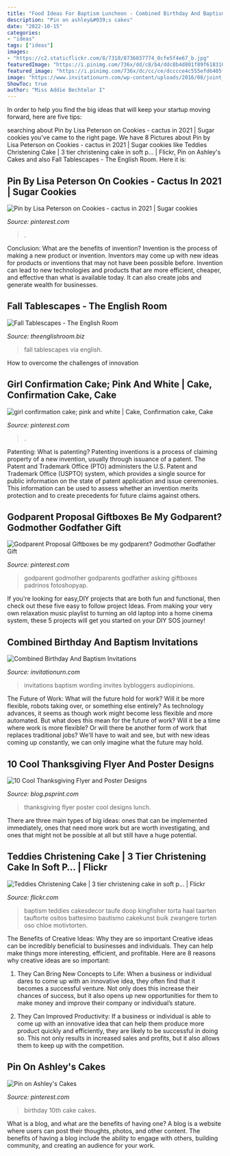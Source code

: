 ```yaml
---
title: "Food Ideas For Baptism Luncheon - Combined Birthday And Baptism Invitations"
description: "Pin on ashley&#039;s cakes"
date: "2022-10-15"
categories:
- "ideas"
tags: ["ideas"]
images:
- "https://c2.staticflickr.com/8/7310/8736037774_0cfe5f4e67_b.jpg"
featuredImage: "https://i.pinimg.com/736x/dd/c8/b4/ddc8b4d801f89f618310213f0e184d8f--th-birthday-cakes-girl-birthday.jpg"
featured_image: "https://i.pinimg.com/736x/dc/cc/ce/dcccce4c555efd6405f6c7245f0a10a9.jpg"
image: "https://www.invitationurn.com/wp-content/uploads/2016/08/joint_birthday_and_baptism_invitations.jpg"
ShowToc: true
author: "Miss Addie Bechtelar I"
---
```



In order to help you find the big ideas that will keep your startup moving forward, here are five tips: 

	

		
searching about Pin by Lisa Peterson on Cookies - cactus in 2021 | Sugar cookies you've came to the right page. We have 8 Pictures about Pin by Lisa Peterson on Cookies - cactus in 2021 | Sugar cookies like Teddies Christening Cake | 3 tier christening cake in soft p… | Flickr, Pin on Ashley&#039;s Cakes and also Fall Tablescapes - The English Room. Here it is:
		
    
## Pin By Lisa Peterson On Cookies - Cactus In 2021 | Sugar Cookies

<img loading=lazy src="https://i.pinimg.com/736x/63/93/36/639336cb174016c15ea236e8a04683ed.jpg" onerror="this.onerror=null;this.src='https://tse4.mm.bing.net/th?id=OIP.kU5L573XpU2ZgO821Ym1cQHaIo&amp;pid=15.1';" alt="Pin by Lisa Peterson on Cookies - cactus in 2021 | Sugar cookies">

_Source: pinterest.com_

>. 

	

Conclusion: What are the benefits of invention?
Invention is the process of making a new product or invention. Inventors may come up with new ideas for products or inventions that may not have been possible before. Invention can lead to new technologies and products that are more efficient, cheaper, and effective than what is available today. It can also create jobs and generate wealth for businesses.

    
## Fall Tablescapes - The English Room

<img loading=lazy src="http://www.theenglishroom.biz/wp-content/uploads/2017/10/9a1df76cb0fa09c47a597b5ea27fc96e.jpg" onerror="this.onerror=null;this.src='https://tse1.mm.bing.net/th?id=OIP.L9pSsJsSGK3CBYTChrA0pgHaLH&amp;pid=15.1';" alt="Fall Tablescapes - The English Room">

_Source: theenglishroom.biz_

>fall tablescapes via english. 

	

How to overcome the challenges of innovation
 

    
## Girl Confirmation Cake; Pink And White | Cake, Confirmation Cake, Cake

<img loading=lazy src="https://i.pinimg.com/736x/dc/cc/ce/dcccce4c555efd6405f6c7245f0a10a9.jpg" onerror="this.onerror=null;this.src='https://tse1.mm.bing.net/th?id=OIP.oAiZIYVZumpADki0UOkd1gHaIY&amp;pid=15.1';" alt="girl confirmation cake; pink and white | Cake, Confirmation cake, Cake">

_Source: pinterest.com_

>. 

	

Patenting: What is patenting?
Patenting inventions is a process of claiming property of a new invention, usually through issuance of a patent. The Patent and Trademark Office (PTO) administers the U.S. Patent and Trademark Office (USPTO) system, which provides a single source for public information on the state of patent application and issue ceremonies. This information can be used to assess whether an invention merits protection and to create precedents for future claims against others.

    
## Godparent Proposal Giftboxes Be My Godparent? Godmother Godfather Gift

<img loading=lazy src="https://i.pinimg.com/736x/a5/fe/e3/a5fee3ddba69e751ddaaf35649f46a34.jpg" onerror="this.onerror=null;this.src='https://tse3.mm.bing.net/th?id=OIP.0_l3BAEN17NfXW0WafFviAHaJ4&amp;pid=15.1';" alt="Godparent Proposal Giftboxes be my godparent? Godmother Godfather Gift">

_Source: pinterest.com_

>godparent godmother godparents godfather asking giftboxes padrinos fotoshopyap. 

	

If you're looking for easy,DIY projects that are both fun and functional, then check out these five easy to follow project Ideas. From making your very own relaxation music playlist to turning an old laptop into a home cinema system, these 5 projects will get you started on your DIY SOS journey!

    
## Combined Birthday And Baptism Invitations

<img loading=lazy src="https://www.invitationurn.com/wp-content/uploads/2016/08/joint_birthday_and_baptism_invitations.jpg" onerror="this.onerror=null;this.src='https://tse1.mm.bing.net/th?id=OIP.w3k8IlBPhin4Efl0Xc_G8QHaFe&amp;pid=15.1';" alt="Combined Birthday And Baptism Invitations">

_Source: invitationurn.com_

>invitations baptism wording invites bybloggers audiopinions. 

	

The Future of Work: What will the future hold for work? Will it be more flexible, robots taking over, or something else entirely?
As technology advances, it seems as though work might become less flexible and more automated. But what does this mean for the future of work? Will it be a time where work is more flexible? Or will there be another form of work that replaces traditional jobs? We'll have to wait and see, but with new ideas coming up constantly, we can only imagine what the future may hold.

    
## 10 Cool Thanksgiving Flyer And Poster Designs

<img loading=lazy src="https://blog.psprint.com/sites/default/files/2013/11/2013-11-07_11-26-42-Optimized.png" onerror="this.onerror=null;this.src='https://tse4.mm.bing.net/th?id=OIP.attWcHW9StOTyehiIddMIQHaLk&amp;pid=15.1';" alt="10 Cool Thanksgiving Flyer and Poster Designs">

_Source: blog.psprint.com_

>thanksgiving flyer poster cool designs lunch. 

	

There are three main types of big ideas: ones that can be implemented immediately, ones that need more work but are worth investigating, and ones that might not be possible at all but still have a huge potential.

    
## Teddies Christening Cake | 3 Tier Christening Cake In Soft P… | Flickr

<img loading=lazy src="https://c2.staticflickr.com/8/7310/8736037774_0cfe5f4e67_b.jpg" onerror="this.onerror=null;this.src='https://tse2.mm.bing.net/th?id=OIP._oHz4KJSvj3zTt1wtRDwsQHaLA&amp;pid=15.1';" alt="Teddies Christening Cake | 3 tier christening cake in soft p… | Flickr">

_Source: flickr.com_

>baptism teddies cakesdecor taufe doop kingfisher torta haal taarten tauftorte ositos battesimo bautismo cakekunst buik zwangere torten oso chloe motivtorten. 

	

The Benefits of Creative Ideas: Why they are so important
Creative ideas can be incredibly beneficial to businesses and individuals. They can help make things more interesting, efficient, and profitable. Here are 8 reasons why creative ideas are so important:
1. They Can Bring New Concepts to Life: When a business or individual dares to come up with an innovative idea, they often find that it becomes a successful venture. Not only does this increase their chances of success, but it also opens up new opportunities for them to make money and improve their company or individual’s stature.

2. They Can Improved Productivity: If a business or individual is able to come up with an innovative idea that can help them produce more product quickly and efficiently, they are likely to be successful in doing so. This not only results in increased sales and profits, but it also allows them to keep up with the competition.


    
## Pin On Ashley&#039;s Cakes

<img loading=lazy src="https://i.pinimg.com/736x/dd/c8/b4/ddc8b4d801f89f618310213f0e184d8f--th-birthday-cakes-girl-birthday.jpg" onerror="this.onerror=null;this.src='https://tse1.mm.bing.net/th?id=OIP.GyKIPKfe7GpAV9_7HLwlUAHaJ4&amp;pid=15.1';" alt="Pin on Ashley&#039;s Cakes">

_Source: pinterest.com_

>birthday 10th cake cakes. 

	

What is a blog, and what are the benefits of having one?
A blog is a website where users can post their thoughts, photos, and other content. The benefits of having a blog include the ability to engage with others, building community, and creating an audience for your work.

